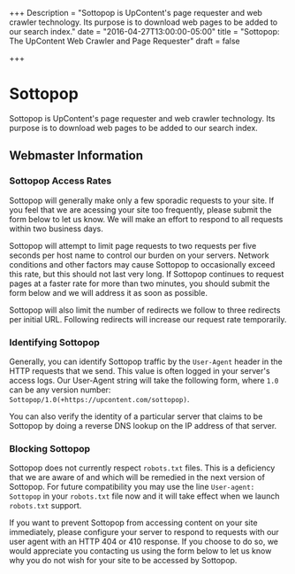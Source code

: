 +++
Description = "Sottopop is UpContent's page requester and web crawler technology. Its purpose is to download web pages to be added to our search index."
date = "2016-04-27T13:00:00-05:00"
title = "Sottopop: The UpContent Web Crawler and Page Requester"
draft = false

+++

# Sottopop

Sottopop is UpContent's page requester and web crawler technology. Its purpose is to download web pages to be added to our search index.

## Webmaster Information

### Sottopop Access Rates

Sottopop will generally make only a few sporadic requests to your site. If you feel that we are acessing your site too frequently, please submit the form below to let us know. We will make an effort to respond to all requests within two business days.

Sottopop will attempt to limit page requests to two requests per five seconds per host name to control our burden on your servers. Network conditions and other factors may cause Sottopop to occasionally exceed this rate, but this should not last very long. If Sottopop continues to request pages at a faster rate for more than two minutes, you should submit the form below and we will address it as soon as possible.

Sottopop will also limit the number of redirects we follow to three redirects per initial URL. Following redirects will increase our request rate temporarily.

### Identifying Sottopop

Generally, you can identify Sottopop traffic by the `User-Agent` header in the HTTP requests that we send. This value is often logged in your server's access logs. Our User-Agent string will take the following form, where `1.0` can be any version number: `Sottopop/1.0(+https://upcontent.com/sottopop)`.

You can also verify the identity of a particular server that claims to be Sottopop by doing a reverse DNS lookup on the IP address of that server.

### Blocking Sottopop

Sottopop does not currently respect `robots.txt` files. This is a deficiency that we are aware of and which will be remedied in the next version of Sottopop. For future compatibility you may use the line `User-agent: Sottopop` in your `robots.txt` file now and it will take effect when we launch `robots.txt` support.

If you want to prevent Sottopop from accessing content on your site immediately, please configure your server to respond to requests with our user agent with an HTTP 404 or 410 response. If you choose to do so, we would appreciate you contacting us using the form below to let us know why you do not wish for your site to be accessed by Sottopop.

